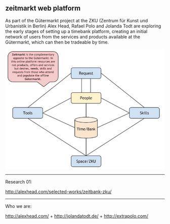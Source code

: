 ## zeitmarkt web platform

As part of the Gütermarkt project at the ZKU (Zentrum für Kunst und Urbanistik in Berlin) Alex Head, Rafael Polo and Jolanda Todt are exploring the early stages of setting up a timebank platform, creating an initial network of users from the services and products available at the Gütermarkt, which can then be tradeable by time.

![model](https://raw.githubusercontent.com/rafapolo/zeitmarkt/master/doc/model.jpg)

----

Research 01:

http://alexhead.com/selected-works/zeitbank-zku/

----

Who we are:

http://alexhead.com/ + http://jolandatodt.de/ + http://extrapolo.com/
